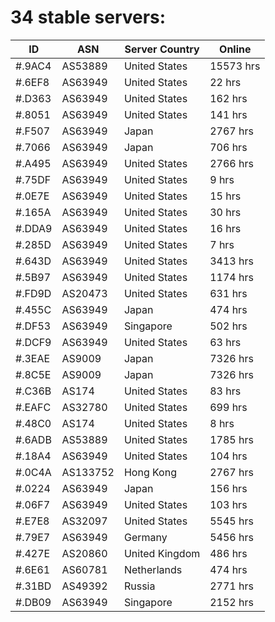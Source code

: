 # 34 stable servers:

| ID | ASN | Server Country | Online |
| ------ | ------ | ------ | ------ |
| #.9AC4 | AS53889 | United States | 15573 hrs |
| #.6EF8 | AS63949 | United States | 22 hrs |
| #.D363 | AS63949 | United States | 162 hrs |
| #.8051 | AS63949 | United States | 141 hrs |
| #.F507 | AS63949 | Japan | 2767 hrs |
| #.7066 | AS63949 | Japan | 706 hrs |
| #.A495 | AS63949 | United States | 2766 hrs |
| #.75DF | AS63949 | United States | 9 hrs |
| #.0E7E | AS63949 | United States | 15 hrs |
| #.165A | AS63949 | United States | 30 hrs |
| #.DDA9 | AS63949 | United States | 16 hrs |
| #.285D | AS63949 | United States | 7 hrs |
| #.643D | AS63949 | United States | 3413 hrs |
| #.5B97 | AS63949 | United States | 1174 hrs |
| #.FD9D | AS20473 | United States | 631 hrs |
| #.455C | AS63949 | Japan | 474 hrs |
| #.DF53 | AS63949 | Singapore | 502 hrs |
| #.DCF9 | AS63949 | United States | 63 hrs |
| #.3EAE | AS9009 | Japan | 7326 hrs |
| #.8C5E | AS9009 | Japan | 7326 hrs |
| #.C36B | AS174 | United States | 83 hrs |
| #.EAFC | AS32780 | United States | 699 hrs |
| #.48C0 | AS174 | United States | 8 hrs |
| #.6ADB | AS53889 | United States | 1785 hrs |
| #.18A4 | AS63949 | United States | 104 hrs |
| #.0C4A | AS133752 | Hong Kong | 2767 hrs |
| #.0224 | AS63949 | Japan | 156 hrs |
| #.06F7 | AS63949 | United States | 103 hrs |
| #.E7E8 | AS32097 | United States | 5545 hrs |
| #.79E7 | AS63949 | Germany | 5456 hrs |
| #.427E | AS20860 | United Kingdom | 486 hrs |
| #.6E61 | AS60781 | Netherlands | 474 hrs |
| #.31BD | AS49392 | Russia | 2771 hrs |
| #.DB09 | AS63949 | Singapore | 2152 hrs |

